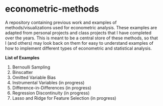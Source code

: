 # econometric-methods

A repository containing previous work and examples of methods/visualizations used for econometric analysis. These examples are adapted from personal projects and class projects that I have completed over the years. This is meant to be a central store of these methods, so that I (and others) may look back on them for easy to understand examples of how to implement different types of econometric and statistical analysis.


**List of Examples** 
1. Bernoulli Sampling 
2. Binscatter
3. Omitted Variable Bias
4. Instrumental Variables (in progress) 
5. Difference-in-Differences (in progress) 
6. Regression Discontinuity (in progress) 
7. Lasso and Ridge for Feature Selection (in progress) 
